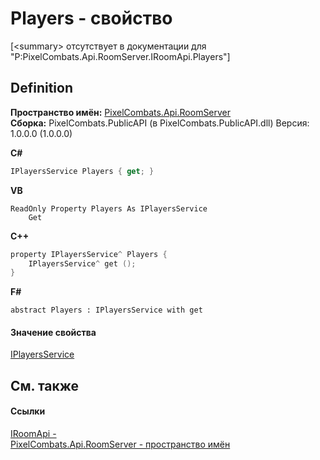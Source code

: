 # Players - свойство


\[&lt;summary&gt; отсутствует в документации для "P:PixelCombats.Api.RoomServer.IRoomApi.Players"\]



## Definition
**Пространство имён:** <a href="c9bc8f2a-0186-2d92-afcf-bc1871171a49">PixelCombats.Api.RoomServer</a>  
**Сборка:** PixelCombats.PublicAPI (в PixelCombats.PublicAPI.dll) Версия: 1.0.0.0 (1.0.0.0)

**C#**
``` C#
IPlayersService Players { get; }
```
**VB**
``` VB
ReadOnly Property Players As IPlayersService
	Get
```
**C++**
``` C++
property IPlayersService^ Players {
	IPlayersService^ get ();
}
```
**F#**
``` F#
abstract Players : IPlayersService with get
```



#### Значение свойства
<a href="53f59169-4af4-9d58-d5ab-d960ca7ae477">IPlayersService</a>

## См. также


#### Ссылки
<a href="f99f01e3-e0d8-f390-7d6f-e31894365b4e">IRoomApi - </a>  
<a href="c9bc8f2a-0186-2d92-afcf-bc1871171a49">PixelCombats.Api.RoomServer - пространство имён</a>  
